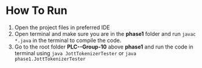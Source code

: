 # How To Run
1. Open the project files in preferred IDE
2. Open terminal and make sure you are in the **phase1** folder and run `javac *.java` in the terminal to compile the code.
3. Go to the root folder **PLC--Group-10** above **phase1** and run the code in terminal using `java JottTokenizerTester` or `java phase1.JottTokenizerTester`


